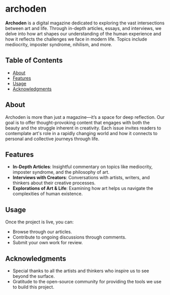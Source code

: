 # archoden
**Archoden** is a digital magazine dedicated to exploring the vast intersections between art and life. Through in-depth articles, essays, and interviews, we delve into how art shapes our understanding of the human experience and how it reflects the challenges we face in modern life. Topics include mediocrity, imposter syndrome, nihilism, and more.

## Table of Contents

- [About](#about)
- [Features](#features)
- [Usage](#usage)
- [Acknowledgments](#acknowledgments)

## About

Archoden is more than just a magazine—it’s a space for deep reflection. Our goal is to offer thought-provoking content that engages with both the beauty and the struggle inherent in creativity. Each issue invites readers to contemplate art's role in a rapidly changing world and how it connects to personal and collective journeys through life.

## Features

- **In-Depth Articles**: Insightful commentary on topics like mediocrity, imposter syndrome, and the philosophy of art.
- **Interviews with Creators**: Conversations with artists, writers, and thinkers about their creative processes.
- **Explorations of Art & Life**: Examining how art helps us navigate the complexities of human existence.

## Usage

Once the project is live, you can:

- Browse through our articles.
- Contribute to ongoing discussions through comments.
- Submit your own work for review.

## Acknowledgments

- Special thanks to all the artists and thinkers who inspire us to see beyond the surface.
- Gratitude to the open-source community for providing the tools we use to build this project.
